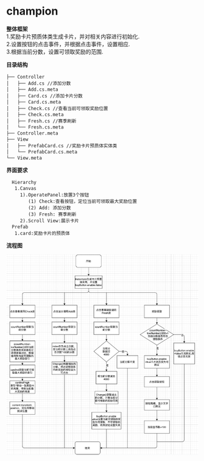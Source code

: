 # champion

**整体框架**  
1.奖励卡片预质体类生成卡片，并对相关内容进行初始化.  
2.设置按钮的点击事件，并根据点击事件，设置相应.  
3.根据当前分数，设置可领取奖励的范围.  
 
 **目录结构**  
 ```
├── Controller  
│   ├── Add.cs //添加分数  
│   ├── Add.cs.meta  
│   ├── Card.cs //添加卡片分数  
│   ├── Card.cs.meta  
│   ├── Check.cs //查看当前可领取奖励位置  
│   ├── Check.cs.meta  
│   ├── Fresh.cs //赛季刷新  
│   └── Fresh.cs.meta  
├── Controller.meta  
├── View  
│   ├── PrefabCard.cs //奖励卡片预质体实体类  
│   └── PrefabCard.cs.meta  
└── View.meta  
```
**界面要求**  
```
  Hierarchy  
   1.Canvas  
     1).OperatePanel:放置3个按钮  
        (1) Check:查看按钮，定位当前可领取最大奖励位置  
        (2) Add: 添加分数  
        (3) Fresh: 赛季刷新  
     2).Scroll View:展示卡片  
  Prefab  
   1.card:奖励卡片的预质体  
 ```  
**流程图**  

![image](https://github.com/89trillion-songzhiheng/champion/blob/main/Picture/ChampPicture.png)

